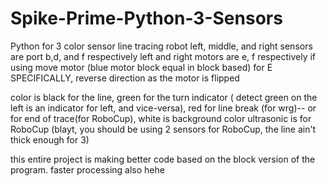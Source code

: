 # Spike-Prime-Python-3-Sensors
Python for 3 color sensor line tracing robot
left, middle, and right sensors are port b,d, and f respectively
left and right motors are e, f respectively
if using move motor (blue motor block equal in block based) for E SPECIFICALLY, reverse direction as the motor is flipped

color is black for the line, green for the turn indicator ( detect green on the left is an indicator for left, and vice-versa), red for line break (for wrg)-- or for end of trace(for RoboCup), white is background color
ultrasonic is for RoboCup (blayt, you should be using 2 sensors for RoboCup, the line ain't thick enough for 3)

this entire project is making better code based on the block version of the program. faster processing also hehe
	
